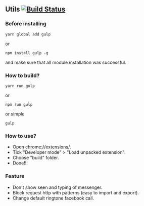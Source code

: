 ## Utils [![Build Status](https://travis-ci.org/Hongarc/Utils.svg?branch=master)](https://travis-ci.org/Hongarc/Utils)

### Before installing
```
yarn global add gulp
```
or
```
npm install gulp -g
```
and make sure that all module installation was successful.

### How to build?
```
yarn run gulp
```
or
```
npm run gulp
```
or simple
```
gulp
```

### How to use?
* Open chrome://extensions/.
* Tick "Developer mode" > "Load unpacked extension".
* Choose "build" folder.
* Done!!!

### Feature
* Don't show seen and typing of messenger.
* Block request http with patterns (easy to import and export).
* Change default ringtone facebook call.
